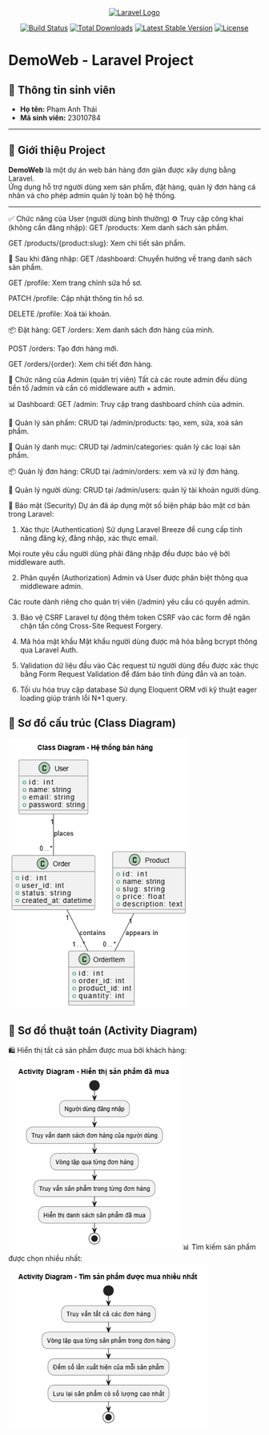 <p align="center"><a href="https://laravel.com" target="_blank"><img src="https://raw.githubusercontent.com/laravel/art/master/logo-lockup/5%20SVG/2%20CMYK/1%20Full%20Color/laravel-logolockup-cmyk-red.svg" width="400" alt="Laravel Logo"></a></p>

<p align="center">
<a href="https://github.com/laravel/framework/actions"><img src="https://github.com/laravel/framework/workflows/tests/badge.svg" alt="Build Status"></a>
<a href="https://packagist.org/packages/laravel/framework"><img src="https://img.shields.io/packagist/dt/laravel/framework" alt="Total Downloads"></a>
<a href="https://packagist.org/packages/laravel/framework"><img src="https://img.shields.io/packagist/v/laravel/framework" alt="Latest Stable Version"></a>
<a href="https://packagist.org/packages/laravel/framework"><img src="https://img.shields.io/packagist/l/laravel/framework" alt="License"></a>
</p>

# DemoWeb - Laravel Project

## 👤 Thông tin sinh viên

- **Họ tên:** Phạm Anh Thái 
- **Mã sinh viên:** 23010784

---

## 📌 Giới thiệu Project

**DemoWeb** là một dự án web bán hàng đơn giản được xây dựng bằng Laravel.  
Ứng dụng hỗ trợ người dùng xem sản phẩm, đặt hàng, quản lý đơn hàng cá nhân và cho phép admin quản lý toàn bộ hệ thống.

---
✅ Chức năng của User (người dùng bình thường)
⚙️ Truy cập công khai (không cần đăng nhập):
GET /products: Xem danh sách sản phẩm.

GET /products/{product:slug}: Xem chi tiết sản phẩm.

🔐 Sau khi đăng nhập:
GET /dashboard: Chuyển hướng về trang danh sách sản phẩm.

GET /profile: Xem trang chỉnh sửa hồ sơ.

PATCH /profile: Cập nhật thông tin hồ sơ.

DELETE /profile: Xoá tài khoản.

📦 Đặt hàng:
GET /orders: Xem danh sách đơn hàng của mình.

POST /orders: Tạo đơn hàng mới.

GET /orders/{order}: Xem chi tiết đơn hàng.

👑 Chức năng của Admin (quản trị viên)
Tất cả các route admin đều dùng tiền tố /admin và cần có middleware auth + admin.

📊 Dashboard:
GET /admin: Truy cập trang dashboard chính của admin.

🛒 Quản lý sản phẩm:
CRUD tại /admin/products: tạo, xem, sửa, xoá sản phẩm.

🧩 Quản lý danh mục:
CRUD tại /admin/categories: quản lý các loại sản phẩm.

📦 Quản lý đơn hàng:
CRUD tại /admin/orders: xem và xử lý đơn hàng.

👥 Quản lý người dùng:
CRUD tại /admin/users: quản lý tài khoản người dùng.

🔐 Bảo mật (Security)
Dự án đã áp dụng một số biện pháp bảo mật cơ bản trong Laravel:

1. Xác thực (Authentication)
Sử dụng Laravel Breeze để cung cấp tính năng đăng ký, đăng nhập, xác thực email.

Mọi route yêu cầu người dùng phải đăng nhập đều được bảo vệ bởi middleware auth.

2. Phân quyền (Authorization)
Admin và User được phân biệt thông qua middleware admin.

Các route dành riêng cho quản trị viên (/admin) yêu cầu có quyền admin.

3. Bảo vệ CSRF
Laravel tự động thêm token CSRF vào các form để ngăn chặn tấn công Cross-Site Request Forgery.

4. Mã hóa mật khẩu
Mật khẩu người dùng được mã hóa bằng bcrypt thông qua Laravel Auth.

5. Validation dữ liệu đầu vào
Các request từ người dùng đều được xác thực bằng Form Request Validation để đảm bảo tính đúng đắn và an toàn.

6. Tối ưu hóa truy cập database
Sử dụng Eloquent ORM với kỹ thuật eager loading giúp tránh lỗi N+1 query.
## 🧱 Sơ đồ cấu trúc (Class Diagram)

![ui](images/Sodocautrc.drawio.png)
## 🧱 Sơ đồ thuật toán  (Activity Diagram)
🛍️ Hiển thị tất cả sản phẩm được mua bởi khách hàng:
![ui](images/Sodothuattoan1.drawio.png)
📊 Tìm kiếm sản phẩm được chọn nhiều nhất:
![ui](images/Sodothuattoan2.drawio.png)
